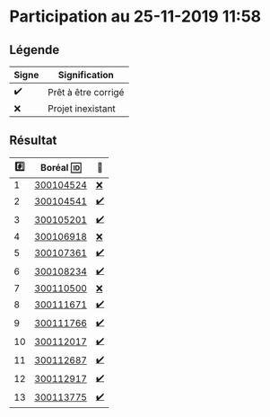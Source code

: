 # Participation au 25-11-2019 11:58

## Légende

| Signe              | Signification                 |
|--------------------|-------------------------------|
| :heavy_check_mark: | Prêt à être corrigé           |
| :x:                | Projet inexistant             |

## Résultat

|:hash:| Boréal :id:                | :100:              |
|------|----------------------------|--------------------|
| 1 | [300104524](b300104524-blank-ng) | [:x:](Correction.md#etudiant-300104524) |
| 2 | [300104541](b300104541-blank-ng) | [:heavy_check_mark:](Correction.md#etudiant-300104541) |
| 3 | [300105201](b300105201-blank-ng) | [:heavy_check_mark:](Correction.md#etudiant-300105201) |
| 4 | [300106918](b300106918-blank-ng) | [:x:](Correction.md#etudiant-300106918) |
| 5 | [300107361](b300107361-blank-ng) | [:heavy_check_mark:](Correction.md#etudiant-300107361) |
| 6 | [300108234](b300108234-blank-ng) | [:heavy_check_mark:](Correction.md#etudiant-300108234) |
| 7 | [300110500](b300110500-blank-ng) | [:x:](Correction.md#etudiant-300110500) |
| 8 | [300111671](b300111671-blank-ng) | [:heavy_check_mark:](Correction.md#etudiant-300111671) |
| 9 | [300111766](b300111766-blank-ng) | [:heavy_check_mark:](Correction.md#etudiant-300111766) |
| 10 | [300112017](b300112017-blank-ng) | [:heavy_check_mark:](Correction.md#etudiant-300112017) |
| 11 | [300112687](b300112687-blank-ng) | [:heavy_check_mark:](Correction.md#etudiant-300112687) |
| 12 | [300112917](b300112917-blank-ng) | [:heavy_check_mark:](Correction.md#etudiant-300112917) |
| 13 | [300113775](b300113775-blank-ng) | [:heavy_check_mark:](Correction.md#etudiant-300113775) |
